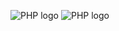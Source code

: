 ![PHP logo](https://www.zobiwebsolutions.com/wp-content/uploads/2021/02/lamp-web-development.png)
![PHP logo](https://stephenainsworth.com/wp-content/uploads/2023/04/laravel-vs-wordpress-which-one-should-you-be-using-large_image-930x425.png)
